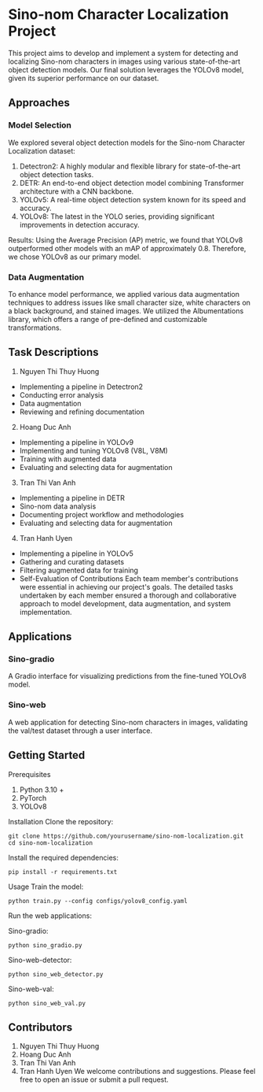 # Sino-nom Character Localization Project
This project aims to develop and implement a system for detecting and localizing Sino-nom characters in images using various state-of-the-art object detection models. Our final solution leverages the YOLOv8 model, given its superior performance on our dataset.

## Approaches
### Model Selection
We explored several object detection models for the Sino-nom Character Localization dataset:

1. Detectron2: A highly modular and flexible library for state-of-the-art object detection tasks.
2. DETR: An end-to-end object detection model combining Transformer architecture with a CNN backbone.
3. YOLOv5: A real-time object detection system known for its speed and accuracy.
4. YOLOv8: The latest in the YOLO series, providing significant improvements in detection accuracy.

Results: Using the Average Precision (AP) metric, we found that YOLOv8 outperformed other models with an mAP of approximately 0.8. Therefore, we chose YOLOv8 as our primary model.

### Data Augmentation
To enhance model performance, we applied various data augmentation techniques to address issues like small character size, white characters on a black background, and stained images. We utilized the Albumentations library, which offers a range of pre-defined and customizable transformations.

## Task Descriptions
1. Nguyen Thi Thuy Huong
  - Implementing a pipeline in Detectron2
  - Conducting error analysis
  - Data augmentation
  - Reviewing and refining documentation
2. Hoang Duc Anh

  - Implementing a pipeline in YOLOv9
  - Implementing and tuning YOLOv8 (V8L, V8M)
  - Training with augmented data
  - Evaluating and selecting data for augmentation
3. Tran Thi Van Anh

  - Implementing a pipeline in DETR
  - Sino-nom data analysis
  - Documenting project workflow and methodologies
  - Evaluating and selecting data for augmentation
4. Tran Hanh Uyen

  - Implementing a pipeline in YOLOv5
  - Gathering and curating datasets
  - Filtering augmented data for training
  - Self-Evaluation of Contributions
Each team member's contributions were essential in achieving our project's goals. The detailed tasks undertaken by each member ensured a thorough and collaborative approach to model development, data augmentation, and system implementation.

## Applications
### Sino-gradio
A Gradio interface for visualizing predictions from the fine-tuned YOLOv8 model.

### Sino-web
A web application for detecting Sino-nom characters in images, validating the val/test dataset through a user interface.

## Getting Started
Prerequisites
1. Python 3.10 +
2. PyTorch
3. YOLOv8
   
Installation
Clone the repository:
```
git clone https://github.com/yourusername/sino-nom-localization.git
cd sino-nom-localization
```
Install the required dependencies:
```
pip install -r requirements.txt
```

Usage
Train the model:

```
python train.py --config configs/yolov8_config.yaml
```

Run the web applications:

Sino-gradio:
```
python sino_gradio.py
```
Sino-web-detector:
```
python sino_web_detector.py
```
Sino-web-val:
```
python sino_web_val.py
```

## Contributors
1. Nguyen Thi Thuy Huong
2. Hoang Duc Anh
3. Tran Thi Van Anh
4. Tran Hanh Uyen
We welcome contributions and suggestions. Please feel free to open an issue or submit a pull request.
